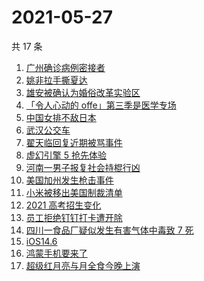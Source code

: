 # 2021-05-27

共 17 条

<!-- BEGIN -->
<!-- 最后更新时间 Thu May 27 2021 13:49:10 GMT+0800 (China Standard Time) -->

1. [广州确诊病例密接者](https://www.zhihu.com/search?q=广州疫情)
2. [姚非拉手撕夏达](https://www.zhihu.com/search?q=夏达)
3. [雄安被确认为婚俗改革实验区](https://www.zhihu.com/search?q=雄安)
4. [「令人心动的 offe」第三季是医学专场](https://www.zhihu.com/search?q=令人心动的offer第三季)
5. [中国女排不敌日本](https://www.zhihu.com/search?q=中国女排)
6. [武汉公交车](https://www.zhihu.com/search?q=武汉公交车)
7. [翟天临回复近期被骂事件](https://www.zhihu.com/search?q=翟天临回复)
8. [虚幻引擎 5 抢先体验](https://www.zhihu.com/search?q=虚幻引擎5)
9. [河南一男子报复社会持棍行凶](https://www.zhihu.com/search?q=河南男子)
10. [美国加州发生枪击事件](https://www.zhihu.com/search?q=美国枪击)
11. [小米被移出美国制裁清单](https://www.zhihu.com/search?q=小米美国和解)
12. [2021 高考招生变化](https://www.zhihu.com/search?q=高考招生)
13. [员工拒绝钉钉打卡遭开除](https://www.zhihu.com/search?q=员工拒绝打卡)
14. [四川一食品厂疑似发生有害气体中毒致 7 死](https://www.zhihu.com/search?q=四川食品厂)
15. [iOS14.6](https://www.zhihu.com/search?q=ios14.6)
16. [鸿蒙手机要来了](https://www.zhihu.com/search?q=华为鸿蒙)
17. [超级红月亮与月全食今晚上演](https://www.zhihu.com/search?q=超级红月亮)

<!-- END -->
